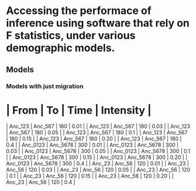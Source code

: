 # Accessing the performace of inference using software that rely on F statistics, under various demographic models.

## Models
  
### Models with just migration

| From | To | Time | Intensity |
================================

| Anc_123  | Anc_567  | 180  | 0.01      |
| Anc_123  | Anc_567  | 180  | 0.03      |
| Anc_123  | Anc_567  | 180  | 0.05      |
| Anc_123  | Anc_567  | 180  | 0.1       |
| Anc_123  | Anc_567  | 180  | 0.15      |
| Anc_123  | Anc_567  | 180  | 0.20      |
| Anc_123  | Anc_567  | 180  | 0.4       |
| Anc_0123 | Anc_5678 | 300  | 0.01      |
| Anc_0123 | Anc_5678 | 300  | 0.03      |
| Anc_0123 | Anc_5678 | 300  | 0.05      |
| Anc_0123 | Anc_5678 | 300  | 0.1       |
| Anc_0123 | Anc_5678 | 300  | 0.15      |
| Anc_0123 | Anc_5678 | 300  | 0.20      |
| Anc_0123 | Anc_5678 | 300  | 0.4       |
| Anc_23   | Anc_56   | 120  | 0.01      |
| Anc_23   | Anc_56   | 120  | 0.03      |
| Anc_23   | Anc_56   | 120  | 0.05      |
| Anc_23   | Anc_56   | 120  | 0.1       |
| Anc_23   | Anc_56   | 120  | 0.15      |
| Anc_23   | Anc_56   | 120  | 0.20      |
| Anc_23   | Anc_56   | 120  | 0.4       |

